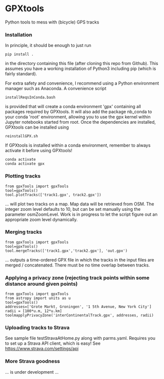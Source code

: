# GPXtools
Python tools to mess with (bicycle) GPS tracks 

### Installation
In principle, it should be enough to just run
```
pip install .
```
in the directory containing this file (after cloning this repo from Github).  This assumes you have a working installation of Python3 including pip (which is fairly standard).

For extra safety and convenience, I recommend using a Python environment manager such as Anaconda.  A convenience script
```
installReqsInConda.bash
```
is provided that will create a conda environment 'gpx' containing all packages required by GPXtools.  It will also add the package nb_conda to your conda 'root' environment, allowing you to use the gpx kernel within Jupyter notebooks started from root.
Once the dependencies are installed, GPXtools can be installed using 
```
reinstallGPX.sh
```
If GPXtools is installed within a conda environment, remember to always activate it before using GPXtools!
```
conda activate
conda activate gpx
```

### Plotting tracks
```
from gpxTools import gpxTools
tool=gpxTools()
tool.plotTracks(['track1.gpx', track2.gpx'])
```
... will plot two tracks on a map.  Map data will be retrieved from OSM.
The integer zoom level defaults to 10, but can be set manually using the parameter osmZoomLevel.
Work is in progress to let the script figure out an appropriate zoom level dynamically.

### Merging tracks
```
from gpxTools import gpxTools
tool=gpxTools()
tool.mergeTracks(['track1.gpx','track2.gpx'], 'out.gpx')
```
... outputs a time-ordered GPX file in which the tracks in the input files are merged / concatenated.  There must be no time overlap between tracks.

### Applying a privacy zone (rejecting track points within some distance around given points)
```
from gpxTools import gpxTools
from astropy import units as u
tool=gpxTools()
addresses=['Grote Markt, Groningen', '1 5th Avenue, New York City']
radii = [100*u.m, 12*u.km]
toolmapplyPrivacyZone('interContinentalTrack.gpx', addresses, radii)
```

### Uploading tracks to Strava
See sample file testStravaAtHome.py along with parms.yaml.
Requires you to set up a Strava API client, which is easy!  See https://www.strava.com/settings/api

### More Strava goodness
... is under development ...